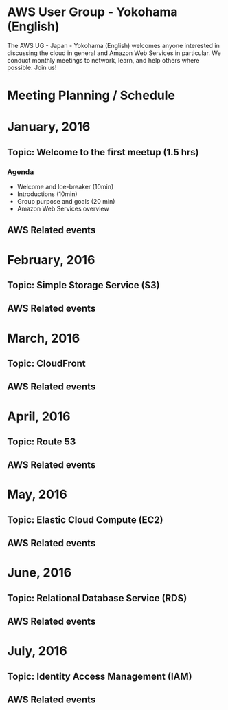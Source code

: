 AWS User Group - Yokohama (English)
===================================

The AWS UG - Japan - Yokohama (English) welcomes anyone interested in discussing the cloud in general and Amazon Web Services in particular. We conduct monthly meetings to network, learn, and help others where possible. Join us!

# Meeting Planning / Schedule

# January, 2016

## Topic: Welcome to the first meetup (1.5 hrs)

### Agenda

* Welcome and Ice-breaker (10min)
* Introductions (10min)
* Group purpose and goals (20 min)
* Amazon Web Services overview

## AWS Related events

# February, 2016

## Topic: Simple Storage Service (S3)

## AWS Related events

# March, 2016

## Topic: CloudFront

## AWS Related events

# April, 2016

## Topic: Route 53

## AWS Related events

# May, 2016

## Topic: Elastic Cloud Compute (EC2)

## AWS Related events

# June, 2016

## Topic: Relational Database Service (RDS)

## AWS Related events

# July, 2016

## Topic: Identity Access Management (IAM)

## AWS Related events
